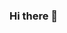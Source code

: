 ### Hi there 👋

<!--
**shaneg88/shaneg88** is a ✨ _special_ ✨ repository because its `README.md` (this file) appears on your GitHub profile.

Here are some ideas to get you started:

- 🔭 I’m currently working on ... A HyperionDev Software Engineering Bootcamp
- 🌱 I’m currently learning ... Python with some HTML, CSS, Django and SQL thrown in for good measure
- 💬 Ask me about ... How im hoping to get into Software Engineering
- 📫 How to reach me: ... shanegillingham88@gmail.com
- 😄 Pronouns: ... He/Him
- ⚡ Fun fact: ... I am mildly obsessed with the world of the witcher, from all the games, books, and tv show all the way through to a board game i have supported
                    on kickstarter.
-->
